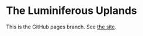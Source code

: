 # The Luminiferous Uplands

This is the GitHub pages branch. See [the site](https://luminiferous-uplands.github.io/).
